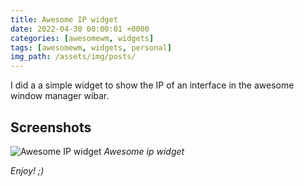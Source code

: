 ```yaml
---
title: Awesome IP widget
date: 2022-04-30 00:00:01 +0000
categories: [awesomewm, widgets]
tags: [awesomewm, widgets, personal]
img_path: /assets/img/posts/
---
```


I did a a simple widget to show the IP of an interface in the awesome window manager wibar.  

## Screenshots
![Awesome IP widget](awesome-ip-widget-screenshot.jpeg)
_Awesome ip widget_

_Enjoy! ;)_